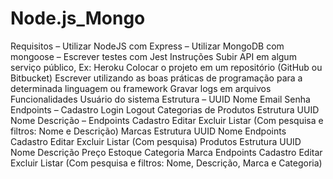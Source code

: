 # Node.js_Mongo
Requisitos –  Utilizar NodeJS com Express –  Utilizar MongoDB com mongoose –  Escrever testes com Jest  Instruções Subir API em algum serviço público, Ex: Heroku Colocar o projeto em um repositório (GitHub ou Bitbucket) Escrever utilizando as boas práticas de programação para a determinada linguagem ou framework Gravar logs em arquivos  Funcionalidades Usuário do sistema Estrutura – UUID Nome Email Senha Endpoints – Cadastro Login Logout Categorias de Produtos Estrutura UUID Nome Descrição – Endpoints Cadastro Editar Excluir Listar (Com pesquisa e filtros: Nome e Descrição) Marcas Estrutura UUID Nome Endpoints Cadastro  Editar Excluir Listar (Com pesquisa) Produtos Estrutura UUID Nome Descrição Preço Estoque Categoria Marca Endpoints Cadastro Editar Excluir Listar (Com pesquisa e filtros: Nome, Descrição, Marca e Categoria)
